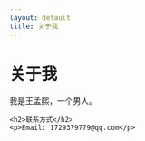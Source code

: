 ```yaml
---
layout: default
title: 关于我
---
```

<div class="post-content">
  <h1>关于我</h1>
  
  <div class="about-section">
    <p>我是王孟熙，一个男人。</p>
    

    <h2>联系方式</h2>
    <p>Email: 1729379779@qq.com</p>
  </div>
</div>